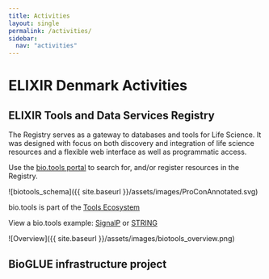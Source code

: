 ```yaml
---
title: Activities
layout: single
permalink: /activities/
sidebar:
  nav: "activities"
---
```


# ELIXIR Denmark Activities

## ELIXIR Tools and Data Services Registry

The Registry serves as a gateway to databases and tools for Life Science. It was designed with focus on both
discovery and integration of life science resources and a flexible web interface as well as programmatic access.

Use the [bio.tools portal](https://bio.tools/) to search for, and/or register resources in the Registry.

![biotools_schema]({{ site.baseurl }}/assets/images/ProConAnnotated.svg)

bio.tools is part of the [Tools Ecosystem](https://elixir-europe.org/internal-projects/commissioned-services/tools-platform-ecosystem)

View a bio.tools example: [SignalP](https://bio.tools/signalp) or [STRING](https://bio.tools/string)

<!--[Registry workflow](biotools_workflow.png)-->
![Overview]({{ site.baseurl }}/assets/images/biotools_overview.png)

## BioGLUE infrastructure project


